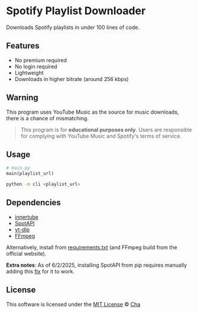 # Spotify Playlist Downloader

Downloads Spotify playlists in under 100 lines of code.

## Features
- No premium required
- No login required
- Lightweight
- Downloads in higher bitrate (around 256 kbps)

## Warning
This program uses YouTube Music as the source for music downloads, there is a chance of mismatching.

> This program is for **educational purposes only**. Users are responsible for complying with YouTube Music and Spotify's terms of service.

## Usage

```python
# main.py
main(playlist_url)
```
```sh
python -m cli <playlist_url>
```

## Dependencies
- [innertube](https://github.com/tombulled/innertube)
- [SpotAPI](https://github.com/Aran404/SpotAPI)
- [yt-dlp](https://github.com/yt-dlp/yt-dlp)
- [FFmpeg](https://www.ffmpeg.org/)

Alternatively, install from [requirements.txt](requirements.txt) (and FFmpeg build from the official website).

**Extra notes**: As of 6/2/2025, installing SpotAPI from pip requires manually adding this [fix](https://github.com/Aran404/SpotAPI/commit/e2e3b642d6d9244b49488e0918ee8eda0419a3e2) for it to work.

## License
This software is licensed under the [MIT License](https://github.com/invzfnc/spotify-downloader/blob/main/LICENSE) © [Cha](https://github.com/invzfnc)